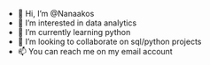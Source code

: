 - 👋 Hi, I’m @Nanaakos
- 👀 I’m interested in data analytics
- 🌱 I’m currently learning python
- 💞️ I’m looking to collaborate on sql/python projects 
- 📫 You can  reach me on my email account

<!---
Nanaakos/Nanaakos is a ✨ special ✨ repository because its `README.md` (this file) appears on your GitHub profile.
You can click the Preview link to take a look at your changes.
--->
